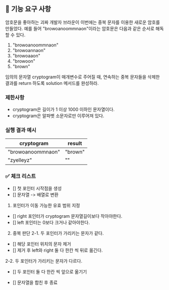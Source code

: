 ## 🚀 기능 요구 사항

암호문을 좋아하는 괴짜 개발자 브라운이 이번에는 중복 문자를 이용한 새로운 암호를 만들었다. 예를 들어 "browoanoommnaon"이라는 암호문은 다음과 같은 순서로 해독할 수 있다.

1. "browoanoommnaon"
2. "browoannaon"
3. "browoaaon"
4. "browoon"
5. "brown"

임의의 문자열 cryptogram이 매개변수로 주어질 때, 연속하는 중복 문자들을 삭제한 결과를 return 하도록 solution 메서드를 완성하라.

### 제한사항

- cryptogram은 길이가 1 이상 1000 이하인 문자열이다.
- cryptogram은 알파벳 소문자로만 이루어져 있다.

### 실행 결과 예시

| cryptogram        | result  |
| ----------------- | ------- |
| "browoanoommnaon" | "brown" |
| "zyelleyz"        | ""      |


### ✅ 체크 리스트

- [] 첫 포인터 시작점을 생성
- [] 문자열 -> 배열로 변환

1. 포인터가 이동 가능한 유효 범위 지정
- [] right 포인터가 cryptogram 문자열길이보다 작아야한다.
- [] left 포인터는 0보다 크거나 같아야한다.

2. 중복 판단
 2-1. 두 포인터가 가리키는 문자가 같다.
 - [] 해당 포인터 위치의 문자 제거
 - [] 제거 후 left와 right 둘 다 한칸 씩 뒤로 옮긴다.

 2-2. 두 포인터가 가리키는 문자가 다르다.
 - [] 두 포인터 둘 다 한칸 씩 앞으로 옮기기

- [] 문자열을 합친 후 종료
